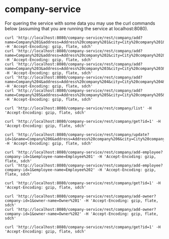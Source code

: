 # company-service

For quering the service with some data you may use the curl commands below (assuming that you are running the service at localhost:8080).

	curl 'http://localhost:8080/company-service/rest/company/add?name=Company%201&address=Address%20company%201&city=City%20company%201&country=Country%20company%201' -H 'Accept-Encoding: gzip, flate, sdch'
	curl 'http://localhost:8080/company-service/rest/company/add?name=Company%202&address=Address%20company%202&city=City%20company%202&country=Country%20company%202&email=email@company2.com' -H 'Accept-Encoding: gzip, flate, sdch'
	curl 'http://localhost:8080/company-service/rest/company/add?name=Company%203&address=Address%20company%203&city=City%20company%203&country=Country%20company%203&email=email@company3.com&phone=99999999' -H 'Accept-Encoding: gzip, flate, sdch'
	curl 'http://localhost:8080/company-service/rest/company/add?name=Company%204&address=Address%20company%204&city=City%20company%204&country=Country%20company%204&email=email@company4.com&phone=99999999' -H 'Accept-Encoding: gzip, flate, sdch'
	curl 'http://localhost:8080/company-service/rest/company/add?name=Company%205&address=Address%20company%205&city=City%20company%205&country=Country%20company%205&email=email@company5.com&phone=99999999' -H 'Accept-Encoding: gzip, flate, sdch'

	curl 'http://localhost:8080/company-service/rest/company/list' -H 'Accept-Encoding: gzip, flate, sdch'

	curl 'http://localhost:8080/company-service/rest/company/get?id=1' -H 'Accept-Encoding: gzip, flate, sdch'

	curl 'http://localhost:8080/company-service/rest/company/update?id=1&name=Company%206&address=Address%20company%206&city=City%20company%206&country=Country%20company%206' -H 'Accept-Encoding: gzip, flate, sdch'

	curl 'http://localhost:8080/company-service/rest/company/add-employee?company-id=1&employee-name=Employee%201' -H 'Accept-Encoding: gzip, flate, sdch'
	curl 'http://localhost:8080/company-service/rest/company/add-employee?company-id=1&employee-name=Employee%202' -H 'Accept-Encoding: gzip, flate, sdch'

	curl 'http://localhost:8080/company-service/rest/company/get?id=1' -H 'Accept-Encoding: gzip, flate, sdch'

	curl 'http://localhost:8080/company-service/rest/company/add-owner?company-id=1&owner-name=Owner%201' -H 'Accept-Encoding: gzip, flate, sdch'
	curl 'http://localhost:8080/company-service/rest/company/add-owner?company-id=1&owner-name=Owner%202' -H 'Accept-Encoding: gzip, flate, sdch'

	curl 'http://localhost:8080/company-service/rest/company/get?id=1' -H 'Accept-Encoding: gzip, flate, sdch'

